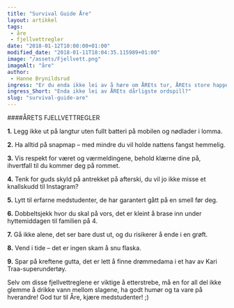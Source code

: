 ```yaml
---
title: "Survival Guide Åre"
layout: artikkel 
tags: 
 - åre
 - fjellvettregler
date: "2018-01-12T10:00:00+01:00"
modified_date: "2018-01-11T18:04:35.115989+01:00"
image: "/assets/Fjellvett.png"
imageAlt: "åre"
author:
 - Hanne Brynildsrud
ingress: "Er du enda ikke lei av å høre om ÅREts tur, ÅREts store happening, ÅREts sjukeste vintereventyr? Frykt ikke! Her kommer det enda en siste, lille krampetrekning med leveregler du bør prøve å følge når du setter deg på bussen i retning ÅREts store happening, dersom du har et håp om å komme deg hjem igjen."
ingress_Short: "Enda ikke lei av ÅREts dårligste ordspill?"
slug: "survival-guide-are"
---
```

####ÅRETS FJELLVETTREGLER

**1.** Legg ikke ut på langtur uten fullt batteri på mobilen og nødlader i lomma.

**2.** Ha alltid på snapmap – med mindre du vil holde nattens fangst hemmelig.

**3.** Vis respekt for været og værmeldingene, behold klærne dine på, ihvertfall til du kommer deg på rommet.

**4.** Tenk for guds skyld på antrekket på afterski, du vil jo ikke misse et knallskudd til Instagram?

**5.** Lytt til erfarne medstudenter, de har garantert gått på en smell før deg.

**6.** Dobbeltsjekk hvor du skal på vors, det er kleint å brase inn under hyttemiddagen til familien på 4.

**7.** Gå ikke alene, det ser bare dust ut, og du risikerer å ende i en grøft.

**8.** Vend i tide – det er ingen skam å snu flaska.

**9.**	Spar på kreftene gutta, det er lett å finne drømmedama i et hav av Kari Traa-superundertøy.


Selv om disse fjellvettreglene er viktige å etterstrebe, må en for all del ikke glemme å drikke vann mellom slagene, ha godt humør og ta vare på hverandre! God tur til Åre, kjære medstudenter! ;)